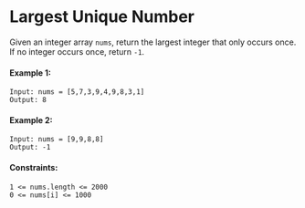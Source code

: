 # Largest Unique Number

Given an integer array ```nums```, return the largest integer that only occurs once. If no integer occurs once, return ```-1```.

#### Example 1:
```
Input: nums = [5,7,3,9,4,9,8,3,1]
Output: 8
```

#### Example 2:
```
Input: nums = [9,9,8,8]
Output: -1
```

#### Constraints:
```
1 <= nums.length <= 2000
0 <= nums[i] <= 1000
```
